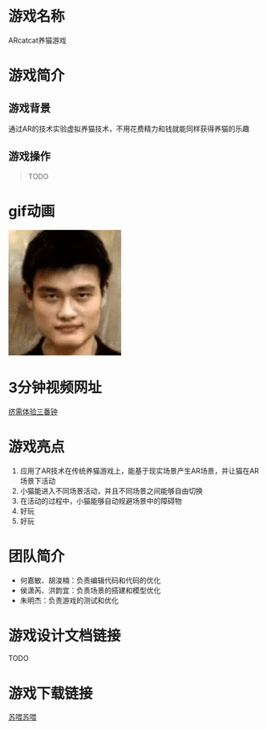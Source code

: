 # 游戏名称

ARcatcat养猫游戏

# 游戏简介

## 游戏背景

通过AR的技术实验虚拟养猫技术，不用花费精力和钱就能同样获得养猫的乐趣

## 游戏操作

> TODO

# gif动画

![春哥变姚明](gif/test.gif)

# 3分钟视频网址

[挤需体验三番钟](https://www.bilibili.com/video/av61434)

# 游戏亮点

1. 应用了AR技术在传统养猫游戏上，能基于现实场景产生AR场景，并让猫在AR场景下活动
2. 小猫能进入不同场景活动，并且不同场景之间能够自由切换
3. 在活动的过程中，小猫能够自动规避场景中的障碍物
4. 好玩
5. 好玩

# 团队简介

* 何嘉敏、胡浚楠：负责编辑代码和代码的优化
* 侯潇芮、洪韵宜：负责场景的搭建和模型优化
* 朱明杰：负责游戏的测试和优化

# 游戏设计文档链接

TODO

# 游戏下载链接

[苏喂苏喂](https://www.kuaishou.com/)